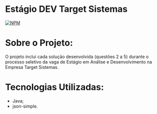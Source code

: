 # Estágio DEV Target Sistemas
[![NPM](https://img.shields.io/npm/l/react)](https://github.com/LNetoMedeiros/-EstagioDevTesteTargetSistemas/blob/main/LICENSE)

# Sobre o Projeto:
O projeto inclui cada solução desenvolvida (questões 2 a 5) durante o processo seletivo da vaga de Estágio em Análise e Desenvolvimento na Empresa Target Sistemas.

# Tecnologias Utilizadas:
 * Java;
 * json-simple.
